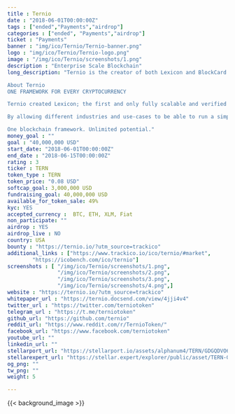 ```yaml
---
title : Ternio
date : "2018-06-01T00:00:00Z"
tags : ["ended","Payments","airdrop"]
categories : ["ended", "Payments","airdrop"]
ticket : "Payments"
banner : "img/ico/Ternio/Ternio-banner.png"
logo : "img/ico/Ternio/Ternio-logo.png"
image : "/img/ico/Ternio/screenshots/1.png"
description : "Enterprise Scale Blockchain"
long_description: "Ternio is the creator of both Lexicon and BlockCard. Lexicon is the world's fastest blockchain capable of over 1 million transactions per second, fully decentralized and on-chain. The BlockCard™ is a physical debit card enabling card holders to spend their cryptocurrencies anywhere in the world VISA is accepted. Lexicon will disrupt the $224 billion per year digital advertising market through a multifaceted approach. Incentives and the general ecosystem are not aligned causing both advertisers and publishers to feel they are on the losing side of the deal.

About Ternio
ONE FRAMEWORK FOR EVERY CRYPTOCURRENCY

Ternio created Lexicon; the first and only fully scalable and verified blockchain to be able to meet the need’s of any type of scenario or use-case.

By allowing different industries and use-cases to be able to run a simple to setup blockchain based on their needs, adoption and complete decentralization of data across all mediums is not a decade away but a few years.  Lexicon is a blockchain revolving around data. Any application, infrastructure, company, or industry is able to utilize Lexicon while still holding to their cryptocurrency of choice. Lexicon works with all cryptocurrencies in areas where assets or a currency is needing to be exchanged in a secure decentralized environment while still having the flexibility to a blockchain around your needs.

One blockchain framework. Unlimited potential."
money_goal : ""
goal : "40,000,000 USD"
start_date: "2018-06-01T00:00:00Z"
end_date : "2018-06-15T00:00:00Z"
rating : 3
ticker : TERN
token_type : TERN
token_price: "0.08 USD"
softcap_goal: 3,000,000 USD
fundraising_goal: 40,000,000 USD
available_for_token_sale: 49%
kyc: YES 
accepted_currency :  BTC, ETH, XLM, Fiat
non_participate: ""
airdrop : YES
airdrop_live : NO
country: USA
bounty : "https://ternio.io/?utm_source=trackico"
additional_links : ["https://www.trackico.io/ico/ternio/#market",
        "https://icobench.com/ico/ternio"]
screenshots : [ "/img/ico/Ternio/screenshots/1.png",
                "/img/ico/Ternio/screenshots/2.png",
                "/img/ico/Ternio/screenshots/3.png",
                "/img/ico/Ternio/screenshots/4.png",]
website : "https://ternio.io/?utm_source=trackico"
whitepaper_url : "https://ternio.docsend.com/view/4jji4v4"
twitter_url : "https://twitter.com/terniotoken"
telegram_url : "https://t.me/terniotoken"
github_url: "https://github.com/ternio"
reddit_url: "https://www.reddit.com/r/TernioToken/"
facebook_url: "https://www.facebook.com/terniotoken"
youtube_url: ""
linkedin_url: ""
stellarport_url: "https://stellarport.io/assets/alphanum4/TERN/GDGQDVO6XPFSY4NMX75A7AOVYCF5JYGW2SHCJJNWCQWIDGOZB53DGP6C"
stellarexpert_url: "https://stellar.expert/explorer/public/asset/TERN-GDGQDVO6XPFSY4NMX75A7AOVYCF5JYGW2SHCJJNWCQWIDGOZB53DGP6C"
og_png: ""
tw_png: ""
weight: 5

---
```



{{< background_image >}}
